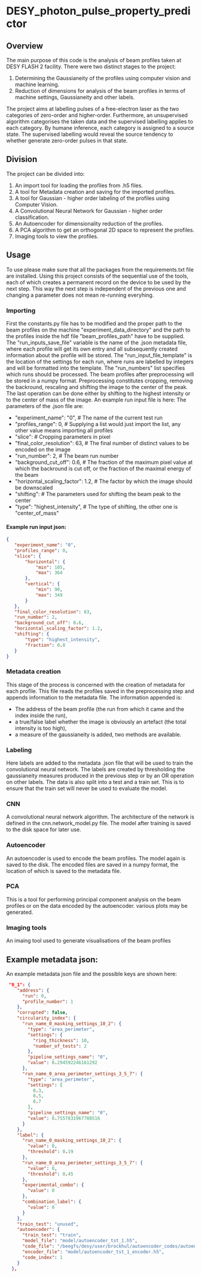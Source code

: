 # DESY_photon_pulse_property_predictor

## Overview

The main purpose of this code is the analysis of beam profiles taken at DESY FLASH 2 facility. There were two distinct stages to the project:

1. Determining the Gaussianeity of the profiles using computer vision and machine learning.
2. Reduction of dimensions for analysis of the beam profiles in terms of machine settings, Gaussianeity and other labels.

The project aims at labelling pulses of a free-electron laser as the two categories of zero-order and higher-order.
Furthermore, an unsupervised algorithm categorises the taken data and the supervised labelling applies to each category.
By humane inference, each category is assigned to a source state. The supervised labelling would reveal the source tendency to whether generate zero-order pulses
in that state.


## Division

The project can be divided into:

1. An import tool for loading the profiles from .h5 files.
2. A tool for Metadata creation and saving for the imported profiles.
3. A tool for Gaussian - higher order labeling of the profiles using Computer Vision.
4. A Convolutional Neural Network for Gaussian - higher order classification.
5. An Autoencoder for dimensionality reduction of the profiles.
6. A PCA algorithm to get an orthogonal 2D space to represent the profiles.
7. Imaging tools to view the profiles.


## Usage

To use please make sure that all the packages from the requirements.txt file are installed. Using this project consists of the sequential use of the tools, each of which creates a permanent record on the device to be used by the next step. This way the next step is independent of the previous one and changing a parameter does not mean re-running everyhing.

### Importing
First the constants.py file has to be modified and the proper path to the beam profiles on the machine "experiment_data_directory" and the path to the profiles inside the hdf file  "beam_profiles_path" have to be supplied. The "run_inputs_save_file" variable is the name of the .json metadata file, where each profile will get its own entry and all subsequently created information about the profile will be stored. The "run_input_file_template" is the location of the settings for each run, where runs are labelled by integers and will be formatted into the template. The "run_numbers" list specifies which runs should be processed. The beam profiles after preprocessing will be stored in a numpy format. Preprocessing constitutes cropping, removing the backround, rescaling and shifting the image to the center of the peak. The last operation can be done either by shifting to the highest intensity or to the center of mass of the image. 
An example run input file is here:
The parameters of the .json file are:
- "experiment_name": "0", # The name of the current test run
- "profiles_range": 0, # Supplying a list would just import the list, any other value means importing all profiles
- "slice":  # Cropping parameters in pixel  
-  "final_color_resolution": 63, # The final number of distinct values to be encoded on the image
- "run_number": 2, # The beam run number
- "background_cut_off": 0.6, # The fraction of the maximum pixel value at which the backround is cut off, or the fraction of the maximal energy of the beam
- "horizontal_scaling_factor": 1.2, # The factor by which the image should be downscaled
- "shifting": # The parameters used for shifting the beam peak to the center
- "type": "highest_intensity", # The type of shifting, the other one is "center_of_mass"
#### Example run input json:
 
 ```json
 {
    "experiment_name": "0", 
    "profiles_range": 0, 
    "slice": { 
        "horizontal": {
            "min": 105,
            "max": 364
        },
        "vertical": {
            "min": 90,
            "max": 349
        }
    },
    "final_color_resolution": 63,
    "run_number": 2, 
    "background_cut_off": 0.6,
    "horizontal_scaling_factor": 1.2, 
    "shifting": { 
        "type": "highest_intensity",
        "fraction": 0.8
    }
}
```
### Metadata creation
This stage of the process is concerned with the creation of metadata for each profile. This file reads the profiles saved in the preprocessing step and appends information to the metadata file. 
The information appended is:
- The address of the beam profile (the run from which it came and the index inside the run),
- a true/false label whether the image is obviously an artefact (the total intensity is too high),
- a measure of the gaussianeity is added, two methods are available.
### Labeling
Here labels are added to the metadata .json file that will be used to train the convolutional neural network. The labels are created by thresholding the gaussianeity measures produced in the previous step or by an OR operation on other labels. The data is also split into a test and a train set. This is to ensure that the train set will never be used to evaluate the model.
### CNN
A convolutional neural network algorithm. The architecture of the network is defined in the cnn.network_model.py file. The model after training is saved to the disk space for later use.
### Autoencoder
An autoencoder is used to encode the beam profiles. The model again is saved to the disk. The encoded files are saved in a numpy format, the location of which is saved to the metadata file.
### PCA
This is a tool for performing principal component analysis on the beam profiles or on the data encoded by the autoencoder. various plots may be generated.
### Imaging tools
An imaing tool used to generate visualisations of the beam profiles
## Example metadata json:
An example metadata json file and the possible keys are shown here:
``` json
 "0_1": {
    "address": {
      "run": 0,
      "profile_number": 1
    },
    "corrupted": false,
    "circularity_index": {
      "run_name_0_masking_settings_10_2": {
        "type": "area_perimeter",
        "settings": {
          "ring_thickness": 10,
          "number_of_tests": 2
        },
        "pipeline_settings_name": "0",
        "value": 0.294592246161292
      },
      "run_name_0_area_perimeter_settings_3_5_7": {
        "type": "area_perimeter",
        "settings": [
          0.3,
          0.5,
          0.7
        ],
        "pipeline_settings_name": "0",
        "value": 0.7557831967788516
      }
    },
    "label": {
      "run_name_0_masking_settings_10_2": {
        "value": 0,
        "threshold": 0.19
      },
      "run_name_0_area_perimeter_settings_3_5_7": {
        "value": 0,
        "threshold": 0.45
      },
      "experimental_combo": {
        "value": 0
      },
      "combination_label": {
        "value": 0
      }
    },
    "train_test": "unused",
    "autoencoder": {
      "train_test": "train",
      "model_file": "model/autoencoder_tst_1.h5",
      "code_file": "/beegfs/desy/user/brockhul/autoencoder_codes/autoencoder_tst_1.npy",
      "encoder_file": "model/autoencoder_tst_1_encoder.h5",
      "code_index": 1
    }
  },
 ```
 
